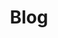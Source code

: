 ---
tags: projects
title: Blog
description: My personal blog
link: https://blog.davidmoll.net/
code: https://github.com/Akashic101/blog/
techstack:
    - 11ty
    - Markdown
    - Nunjucks
    - HTML5
    - CSS3
    - RSS
    - Cloudflare Tunnels
    - selfhosted
---